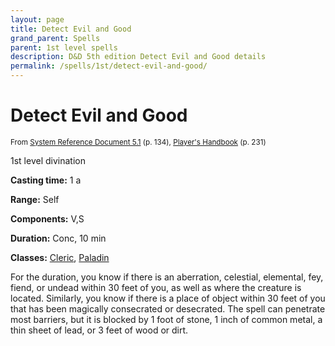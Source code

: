 ```yaml
---
layout: page
title: Detect Evil and Good
grand_parent: Spells
parent: 1st level spells 
description: D&D 5th edition Detect Evil and Good details
permalink: /spells/1st/detect-evil-and-good/
---
```


# Detect Evil and Good

<small>From <a target="_blank" href="https://media.wizards.com/2016/downloads/DND/SRD-OGL_V5.1.pdf">System Reference Document 5.1</a> (p. 134), <a target="_blank" href="https://dnd.wizards.com/products/tabletop-games/rpg-products/rpg_playershandbook">Player's Handbook</a> (p. 231)</small>


1st level divination

**Casting time:** 1 a

**Range:** Self

**Components:** V,S 

**Duration:** Conc, 10 min

**Classes:** [Cleric](/classes/cleric/), [Paladin](/classes/paladin/)

For the duration, you know if there is an aberration, celestial, elemental, fey, fiend, or undead within 30 feet of you, as well as where the creature is located. Similarly, you know if there is a place of object within 30 feet of you that has been magically consecrated or desecrated. The spell can penetrate most barriers, but it is blocked by 1 foot of stone, 1 inch of common metal, a thin sheet of lead, or 3 feet of wood or dirt.